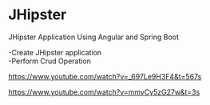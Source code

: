 # JHipster
JHipster Application Using Angular and Spring Boot

-Create JHipster application</br>
-Perform Crud Operation</br>

https://www.youtube.com/watch?v=_697Le9H3F4&t=567s

https://www.youtube.com/watch?v=mmvCy5zG27w&t=3s
